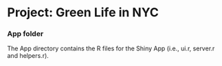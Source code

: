 # Project: Green Life in NYC
### App folder

The App directory contains the R files for the Shiny App (i.e., ui.r, server.r and helpers.r).


